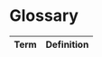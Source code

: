 # Glossary

|  Term   |                                Definition                                                                        |
|:-------:|:--------------------------------------------------------:|
